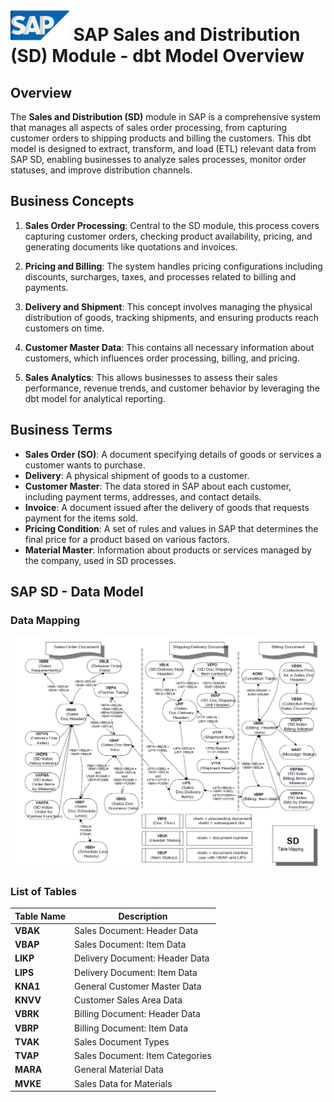 <h1>
    <img
        src="..\..\asset\SAP\sap.png"
        alt="SAP SD - Data Model"
        height=50
    /> SAP Sales and Distribution (SD) Module - dbt Model Overview
</h1>

## Overview
The **Sales and Distribution (SD)** module in SAP is a comprehensive system that manages all aspects of sales order processing, from capturing customer orders to shipping products and billing the customers. This dbt model is designed to extract, transform, and load (ETL) relevant data from SAP SD, enabling businesses to analyze sales processes, monitor order statuses, and improve distribution channels.

## Business Concepts

1. **Sales Order Processing**: Central to the SD module, this process covers capturing customer orders, checking product availability, pricing, and generating documents like quotations and invoices.
  
2. **Pricing and Billing**: The system handles pricing configurations including discounts, surcharges, taxes, and processes related to billing and payments.

3. **Delivery and Shipment**: This concept involves managing the physical distribution of goods, tracking shipments, and ensuring products reach customers on time.

4. **Customer Master Data**: This contains all necessary information about customers, which influences order processing, billing, and pricing.
  
5. **Sales Analytics**: This allows businesses to assess their sales performance, revenue trends, and customer behavior by leveraging the dbt model for analytical reporting.

## Business Terms

- **Sales Order (SO)**: A document specifying details of goods or services a customer wants to purchase.
- **Delivery**: A physical shipment of goods to a customer.
- **Customer Master**: The data stored in SAP about each customer, including payment terms, addresses, and contact details.
- **Invoice**: A document issued after the delivery of goods that requests payment for the items sold.
- **Pricing Condition**: A set of rules and values in SAP that determines the final price for a product based on various factors.
- **Material Master**: Information about products or services managed by the company, used in SD processes.
  
## SAP SD - Data Model
### Data Mapping

<img
    src="..\..\asset\SAP\SAP Sale DM - ERD.png"
    alt="SAP SD - Data Model"
/>

### List of Tables

| Table Name                  | Description                                               |
|-----------------------------|-----------------------------------------------------------|
| **VBAK**                    | Sales Document: Header Data                               |
| **VBAP**                    | Sales Document: Item Data                                 |
| **LIKP**                    | Delivery Document: Header Data                            |
| **LIPS**                    | Delivery Document: Item Data                              |
| **KNA1**                    | General Customer Master Data                              |
| **KNVV**                    | Customer Sales Area Data                                  |
| **VBRK**                    | Billing Document: Header Data                             |
| **VBRP**                    | Billing Document: Item Data                               |
| **TVAK**                    | Sales Document Types                                      |
| **TVAP**                    | Sales Document: Item Categories                           |
| **MARA**                    | General Material Data                                     |
| **MVKE**                    | Sales Data for Materials                                  |